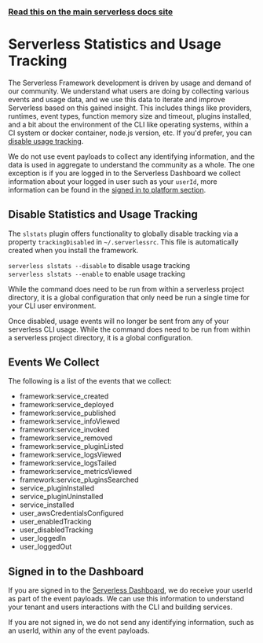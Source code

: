 <!--
title: Serverless Framework Commands - AWS Lambda - Serverless Stats
menuText: serverless stats
menuOrder: 22
description: Enables or disables Serverless Statistic logging within the Serverless Framework.
layout: Doc
-->

<!-- DOCS-SITE-LINK:START automatically generated  -->

### [Read this on the main serverless docs site](https://www.serverless.com/framework/docs/providers/aws/cli-reference/slstats)

<!-- DOCS-SITE-LINK:END -->

# Serverless Statistics and Usage Tracking

The Serverless Framework development is driven by usage and demand of our community. We understand what users are doing by collecting various events and usage data, and we use this data to iterate and improve Serverless based on this gained insight. This includes things like providers, runtimes, event types, function memory size and timeout, plugins installed, and a bit about the environment of the CLI like operating systems, within a CI system or docker container, node.js version, etc. If you'd prefer, you can [disable usage tracking](#disable-statistics-and-usage-tracking).

We do not use event payloads to collect any identifying information, and the data is used in aggregate to understand the community as a whole. The one exception is if you are logged in to the Serverless Dashboard we collect information about your logged in user such as your `userId`, more information can be found in the [signed in to platform section](#signed-in-to-the-platform).

## Disable Statistics and Usage Tracking

The `slstats` plugin offers functionality to globally disable tracking via a property `trackingDisabled` in `~/.serverlessrc`. This file is automatically created when you install the framework.

`serverless slstats --disable` to disable usage tracking  
`serverless slstats --enable` to enable usage tracking

While the command does need to be run from within a serverless project directory, it is a global configuration that only need be run a single time for your CLI user environment.

Once disabled, usage events will no longer be sent from any of your serverless CLI usage. While the command does need to be run from within a serverless project directory, it is a global configuration.

## Events We Collect

The following is a list of the events that we collect:

- framework:service_created
- framework:service_deployed
- framework:service_published
- framework:service_infoViewed
- framework:service_invoked
- framework:service_removed
- framework:service_pluginListed
- framework:service_logsViewed
- framework:service_logsTailed
- framework:service_metricsViewed
- framework:service_pluginsSearched
- service_pluginInstalled
- service_pluginUninstalled
- service_installed
- user_awsCredentialsConfigured
- user_enabledTracking
- user_disabledTracking
- user_loggedIn
- user_loggedOut

## Signed in to the Dashboard

If you are signed in to the [Serverless Dashboard](<(https://app.serverless.com)>), we do receive your userId as part of the event payloads. We can use this information to understand your tenant and users interactions with the CLI and building services.

If you are not signed in, we do not send any identifying information, such as an userId, within any of the event payloads.
